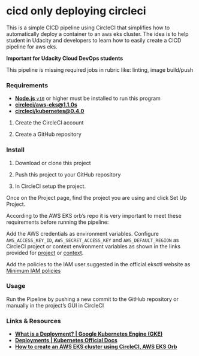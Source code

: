 # cicd only deploying circleci

This is a simple CICD pipeline using CircleCI that simplifies how to automatically deploy a container to an aws eks cluster. The idea is to help student in Udacity and developers to learn how to easily create a CICD pipeline for aws eks. 

**Important for Udacity Cloud DevOps students**

This pipeline is missing required jobs in rubric like: linting, image build/push

### Requirements

* [**Node.js** `v10`](https://nodejs.org/en/download/) or higher must be installed to run this program
* [**circleci/aws-eks@1.1.0s**](https://circleci.com/developer/orbs/orb/circleci/aws-eks)
* [**circleci/kubernetes@0.4.0**](https://circleci.com/developer/orbs/orb/circleci/kubernetes)

1. Create the CircleCI account

2. Create a GitHub repository

### Install

1. Download or clone this project

2. Push this project to your GitHub repository

3. In CircleCI setup the project.

Once on the Project page, find the project you are using and click Set Up Project.

According to the AWS EKS orb’s repo it is very important to meet these requirements before running the pipeline:

Add the AWS credentials as environment variables. Configure `AWS_ACCESS_KEY_ID`, `AWS_SECRET_ACCESS_KEY` and `AWS_DEFAULT_REGION` as CircleCI project or context environment variables as shown in the links provided for [project](https://circleci.com/docs/2.0/env-vars/#setting-an-environment-variable-in-a-project) or [context](https://circleci.com/docs/2.0/env-vars/#setting-an-environment-variable-in-a-context).

Add the policies to the IAM user suggested in the official eksctl website as [Minimum IAM policies](https://eksctl.io/usage/minimum-iam-policies/)

### Usage

Run the Pipeline by pushing a new commit to the GitHub repository or manually in the project’s GUI in CircleCI

### Links & Resources

* [**What is a Deployment? | Google Kubernetes Engine (GKE)**](https://cloud.google.com/kubernetes-engine/docs/concepts/deployment)
* [**Deployments | Kubernetes Official Docs**](https://kubernetes.io/docs/concepts/workloads/controllers/deployment/)
* [**How to create an AWS EKS cluster using CircleCI, AWS EKS Orb**](https://andresaaap.medium.com/how-to-create-an-aws-eks-cluster-using-circleci-aws-eks-orb-d09a4012fd1d)
